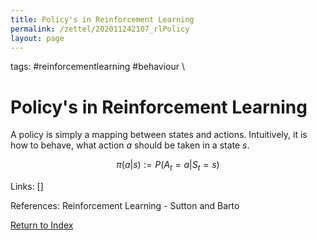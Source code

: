 ```yaml
---
title: Policy's in Reinforcement Learning
permalink: /zettel/202011242107_rlPolicy
layout: page
---
```

tags: #reinforcementlearning #behaviour \

# Policy's in Reinforcement Learning

A policy is simply a mapping between states and actions. Intuitively, it is how to behave,
what action $a$ should be taken in a state $s$.

$$
\pi (a | s) := P ( A_t = a | S_t = s)
$$

Links: []

References: Reinforcement Learning - Sutton and Barto

[Return to Index](index)